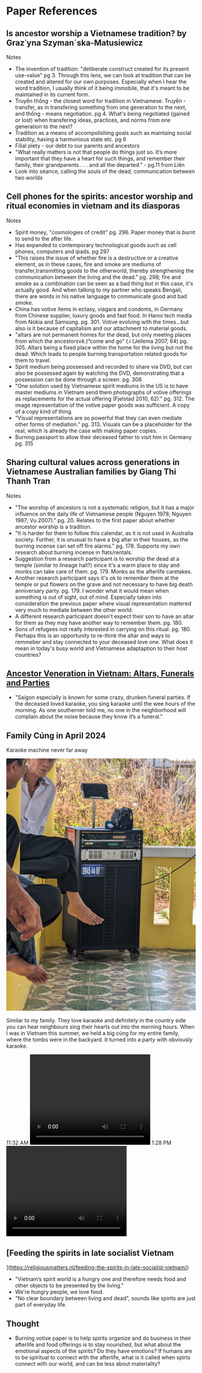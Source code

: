 # Paper References


## Is ancestor worship a Vietnamese tradition? by Graz˙yna Szyman´ska-Matusiewicz

Notes
- The invention of tradition: "deliberate construct created for its present use-value" pg 3. Through this lens, we can look at tradition that can be created and altered for our own purposes. Especially when I hear the word tradition, I usually think of it being immobile, that it's meant to be maintained in its current form.
- Truyền thống - the closest word for tradition in Vietnamese. Truyền - transfer, as in transfering something from one generation to the next, and thống - means negotiation. pg 4. What's being negotiated (gained or lost) when transfering ideas, practices, and norms from one generation to the next?
- Tradition as a means of accompolishing goals such as maintaing social stability, having a harmonious state etc. pg 6
- Filial piety - our debt to our parents and ancestors
- "What really matters is not that people do things just so. It’s more important that they have a
heart for such things, and remember their family, their grandparents . . . and all the departed." - pg.11 from Liên
- Look into séance, calling the souls of the dead, communication between two worlds


## Cell phones for the spirits: ancestor worship and ritual economies in vietnam and its diasporas

Notes
- Spirit money, "cosmologies of credit" pg. 296. Paper money that is burnt to send to the after life. 
- Has expanded to contemporary technological goods such as cell phones, computers and ipads. pg 297
- "This raises the issue of whether fire is a destructive or a creative element,
as in these cases, fire and smoke are mediums of transfer,transmitting goods to the otherworld, thereby strengthening
the communication between the living and the dead." pg. 298; fire and smoke as a combination can be seen as a bad thing but in this case, it's actually good. And when talking to my partner who speaks Bengali, there are words in his native language to communicate good and bad smoke.
- China has votive items in ectasy, viagara and condoms, in Germany from Chinese supplier, luxury goods and fast food. In Hanoi tech media from Nokia and Samsung. pg. 301. Votive evolving with the times...but also is it because of capitalism and our attachment to material goods.
- "altars are not permanent homes for
the dead, but only meeting places from which the ancestorsvê.)“come and go” (.i
(Jellema 2007, 64) pg. 305. Altars being a fixed place within the home for the living but not the dead. Which leads to people burning transportation related goods for them to travel.
- Spirit medium being possessed and recorded to share via DVD, but can also be possessed again by watching the DVD, demonstrating that a possession can be done through a screen. pg. 308
- "One solution used by Vietnamese spirit mediums in the US is to
have master mediums in Vietnam send them photographs of votive offerings as replacements for the actual offering
(Fjelstad 2010, 62)." pg. 312. The image representation of the votive paper goods was sufficient. A copy of a copy kind of thing.
- "Visual representations are so powerful that they can even mediate other forms of mediation." pg. 313. Visuals can be a placeholder for the real, which is already the case with making paper copies.
- Burning passport to allow their deceased father to visit him in Germany pg. 315


## Sharing cultural values across generations in Vietnamese Australian families by Giang Thi Thanh Tran

Notes

- "The worship of ancestors is not a systematic religion, but it has a major influence on the daily life of Vietnamese people (Nguyen 1978; Nguyen 1987; Vu 2007)." pg. 20. Relates to the first paper about whether ancestor worship is a tradition.
- "It is harder for them to follow this calendar, as it is not used in Australia society. Further, it is unusual to have a big altar in their houses, as the burning incense can set off fire alarms." pg. 178. Supports my own research about burning incense in flats/rentals.
- Suggestion from a research participant is to worship the dead at a temple (similar to lineage hall?) since it's a warm place to stay and monks can take care of them. pg. 179. Monks as the afterlife caretakes.
- Another research participant says it's ok to remember them at the temple or put flowers on the grave and not necessary to have big death anniversary party. pg. 179. I wonder what it would mean when something is out of sight, out of mind. Especially taken into consideration the previous paper where visual representation mattered very much to mediate between the other world. 
- A different research participant doesn't expect their son to have an altar for them as they may have another way to remember them. pg. 180. 
- Sons of refugees not really interested in carrying on this ritual. pg. 180. Perhaps this is an opportunity to re-think the altar and ways to remmeber and stay connected to your deceased love one. What does it mean in today's busy world and Vietnamese adaptaption to their host countries?

## [Ancestor Veneration in Vietnam: Altars, Funerals and Parties](https://www.emmahurt.com/blog/2015/12/11/ancestor-veneration-in-vietnam-altars-funerals-and-deathday-parties)
- "Saigon especially is known for some crazy, drunken funeral parties. If the deceased loved karaoke, you sing karaoke until the wee hours of the morning. As one southerner told me, no one in the neighborhood will complain about the noise because they know it’s a funeral."

## Family Cúng in April 2024

Karaoke machine never far away

![](images/Vietnam_2024-family_cung_4.jpg)

Similar to my family. They love karaoke and definitely in the country side you can hear neighbours sing their hearts out into the morning hours. When I was in Vietnam this summer, we held a big cúng for my entire family, where the tombs were in the backyard. It turned into a party with obviously karaoke.


11:32 AM
<video src="images/Vietnam_2024-family_cung_2.TS.mp4" type="video/mp4" width="320" height="240" controls>
</video>
1:28 PM
<video src="images/Vietnam_2024-family_cung_1.TS.mp4" type="video/mp4" width="320" height="240" controls>
</video>


## [Feeding the spirits in late socialist Vietnam
](https://religiousmatters.nl/feeding-the-spirits-in-late-socialist-vietnam/)
- "Vietnam’s spirit world is a hungry one and therefore needs food and other objects to be presented by the living."
- We're hungry people, we love food.
- "No clear boundary between living and dead", sounds like spirits are just part of everyday life.

## Thought
- Burning votive paper is to help spirits organize and do business in their afterlife and food offerings is to stay nourished, but what about the emotional aspects of the spirits? Do they have emotions? If humans are to be spiritual to connect with the afterlife, what is it called when spirts connect with our world, and can be less about materiality? 
